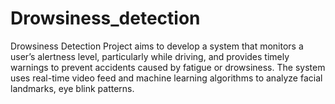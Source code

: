 # Drowsiness_detection
Drowsiness Detection Project aims to develop a system that monitors a user’s alertness level, particularly while driving, and provides timely warnings to prevent accidents caused by fatigue or drowsiness. The system uses real-time video feed and machine learning algorithms to analyze facial landmarks, eye blink patterns.
